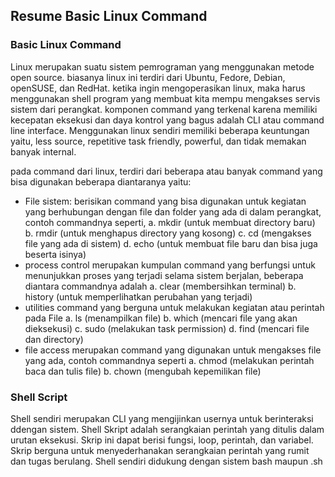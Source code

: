 ## Resume Basic Linux Command

### Basic Linux Command
Linux merupakan suatu sistem pemrograman yang menggunakan metode open source. biasanya linux ini terdiri dari Ubuntu, Fedore, Debian, openSUSE, dan RedHat. ketika ingin mengoperasikan linux, maka harus menggunakan shell program yang membuat kita mempu mengakses servis sistem dari perangkat. komponen command yang terkenal karena memiliki kecepatan eksekusi dan daya kontrol yang bagus adalah CLI atau command line interface. Menggunakan linux sendiri memiliki beberapa keuntungan yaitu, less source, repetitive task friendly, powerful, dan tidak memakan banyak internal.

pada command dari linux, terdiri dari beberapa atau banyak command yang bisa digunakan beberapa diantaranya yaitu:
- File sistem:
  berisikan command yang bisa digunakan untuk kegiatan yang berhubungan dengan file dan folder yang ada di dalam perangkat, contoh commandnya seperti,
  a. mkdir (untuk membuat directory baru)
  b. rmdir (untuk menghapus directory yang kosong)
  c. cd (mengakses file yang ada di sistem)
  d. echo (untuk membuat file baru dan bisa juga beserta isinya)
- process control
  merupakan kumpulan command yang berfungsi untuk menunjukkan proses yang terjadi selama sistem berjalan, beberapa diantara commandnya adalah
  a. clear (membersihkan terminal)
  b. history (untuk memperlihatkan perubahan yang terjadi)
- utilities
  command yang berguna untuk melakukan kegiatan atau perintah pada File
  a. ls (menampilkan file)
  b. which (mencari file yang akan dieksekusi)
  c. sudo (melakukan task permission)
  d. find (mencari file dan directory)
- file access
  merupakan command yang digunakan untuk mengakses file yang ada, contoh commandnya seperti
  a. chmod (melakukan perintah baca dan tulis file)
  b. chown (mengubah kepemilikan file)


### Shell Script
Shell sendiri merupakan CLI yang mengijinkan usernya untuk berinteraksi ddengan sistem. Shell Skript adalah serangkaian perintah yang ditulis dalam urutan eksekusi. Skrip ini dapat berisi fungsi, loop, perintah, dan variabel. Skrip berguna untuk menyederhanakan serangkaian perintah yang rumit dan tugas berulang.
Shell sendiri didukung dengan sistem bash maupun .sh
